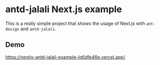 # antd-jalali Next.js example

This is a really simple project that shows the usage of Next.js with `ant-design` and `antd-jalali`.

## Demo
https://nextjs-antd-jalali-example-lq6dfe46e.vercel.app/
